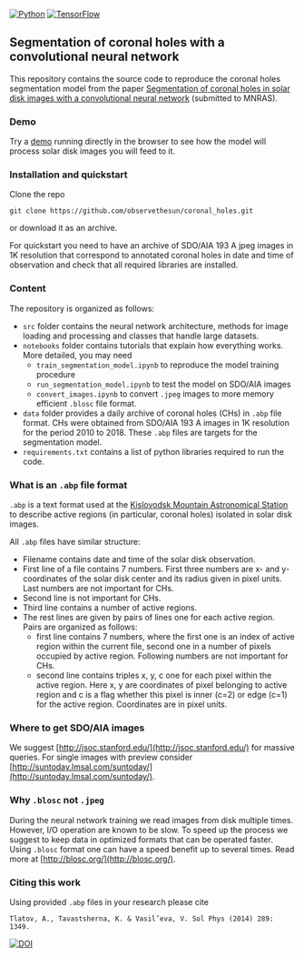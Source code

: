 [![Python](https://img.shields.io/badge/python->=3.5-blue.svg)](https://python.org)
[![TensorFlow](https://img.shields.io/badge/TensorFlow-1.4-orange.svg)](https://tensorflow.org)

## Segmentation of coronal holes with a convolutional neural network

This repository contains the source code to reproduce the coronal holes segmentation model from the paper [Segmentation of coronal holes in solar disk images with a convolutional neural network](https://arxiv.org/abs/1809.05748) (submitted to MNRAS).

### Demo

Try a [demo](https://illarionovea.github.io/) running directly in the browser
to see how the model will process solar disk images you will feed to it.

### Installation and quickstart

Clone the repo
```
git clone https://github.com/observethesun/coronal_holes.git
```
or download it as an archive.

For quickstart you need to have an archive of SDO/AIA 193 A jpeg images in 1K resolution that 
correspond to annotated coronal holes in date and time of observation and check that 
all required libraries are installed. 

### Content

The repository is organized as follows:

* ```src``` folder contains the neural network architecture, methods for image loading and processing and classes that handle large datasets.
* ```notebooks``` folder contains tutorials that explain how everything works. More detailed, you may need
    * ```train_segmentation_model.ipynb``` to reproduce the model training procedure
    * ```run_segmentation_model.ipynb``` to test the model on SDO/AIA images
    * ```convert_images.ipynb``` to convert ```.jpeg``` images to more memory efficient ```.blosc``` file format.
* ```data``` folder provides a daily archive of coronal holes (CHs) in ```.abp``` file 
format. CHs were obtained from SDO/AIA 193 A images in 1K resolution for the period 2010 to 2018.
These ```.abp``` files are targets for the segmentation model.
* ```requirements.txt```  contains a list of python libraries required to run the code.
    
### What is an ```.abp``` file format

```.abp``` is a text format used at the [Kislovodsk Mountain Astronomical Station](http://en.solarstation.ru/) to describe active regions (in particular, coronal holes) isolated in solar disk images.

All ```.abp``` files have similar structure:
* Filename contains date and time of the solar disk observation. 
* First line of a file contains 7 numbers. First three numbers are x- and y-coordinates of the solar disk center and its radius given in pixel units. Last numbers are not important for CHs.
* Second line is not important for CHs.
* Third line contains a number of active regions.
* The rest lines are given by pairs of lines one for each active region. Pairs are organized as follows:
    * first line contains 7 numbers, where the first one is an index of active region within the current file, second one in a number of pixels occupied by active region. Following numbers are not important for CHs.
    * second line contains triples x, y, c one for each pixel within the active region. Here x, y are coordinates of pixel belonging to active region and c is a flag whether this pixel is inner (c=2) or edge (c=1) for the active region. Coordinates are in pixel units.


### Where to get SDO/AIA images

We suggest [http://jsoc.stanford.edu/](http://jsoc.stanford.edu/) for massive queries. For single images with preview consider [http://suntoday.lmsal.com/suntoday/](http://suntoday.lmsal.com/suntoday/).

### Why ```.blosc``` not ```.jpeg```

During the neural network training we read images from disk multiple times. However, I/O operation are known to be slow. To speed up the process we suggest to keep data in optimized formats that can be operated faster.  Using ```.blosc``` format one can have a speed benefit up to several times. Read more at [http://blosc.org/](http://blosc.org/).


### Citing this work

Using provided ```.abp``` files in your research please cite 

```
Tlatov, A., Tavastsherna, K. & Vasil’eva, V. Sol Phys (2014) 289: 1349.
```

[![DOI](https://zenodo.org/badge/DOI/10.1007/s11207-013-0387-4.svg)](https://doi.org/10.1007/s11207-013-0387-4)
